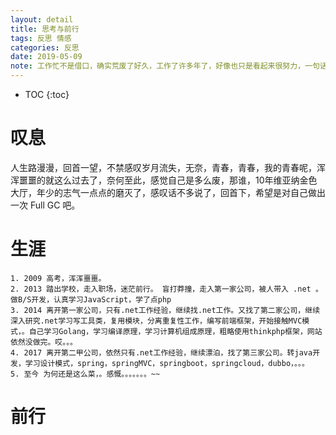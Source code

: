 ```yaml
---
layout: detail
title: 思考与前行
tags: 反思 情感
categories: 反思
date: 2019-05-09
note: 工作忙不是借口，确实荒废了好久，工作了许多年了，好像也只是看起来很努力，一句话，这么多年了，到底精通了什么，不禁陷入了沉思，不由得不停下脚步，对自己的工作经历做些总结，作为加油站，未来迷茫，只能砥砺前行。
---
```


* TOC
{:toc}



# 叹息

人生路漫漫，回首一望，不禁感叹岁月流失，无奈，青春，青春，我的青春呢，浑浑噩噩的就这么过去了，奈何至此，感觉自己是多么废，那谁，10年维亚纳金色大厅，年少的志气一点点的磨灭了，感叹话不多说了，回首下，希望是对自己做出一次 Full GC 吧。


# 生涯

~~~
1. 2009 高考，浑浑噩噩。
2. 2013 踏出学校，走入职场，迷茫前行。 盲打莽撞，走入第一家公司，被人带入 .net 。做B/S开发，认真学习JavaScript，学了点php
3. 2014 离开第一家公司，只有.net工作经验，继续找.net工作。又找了第二家公司，继续深入研究.net学习写工具类，复用模块，分离重复性工作，编写前端框架，开始接触MVC模式，。自己学习Golang，学习编译原理，学习计算机组成原理，粗略使用thinkphp框架，网站依然没做完。哎。。。
4. 2017 离开第二甲公司，依然只有.net工作经验，继续漂泊，找了第三家公司。转java开发，学习设计模式，spring，springMVC，springboot，springcloud，dubbo，。。。
5. 至今 为何还是这么菜，。感慨。。。。。。。~~
~~~

# 前行




